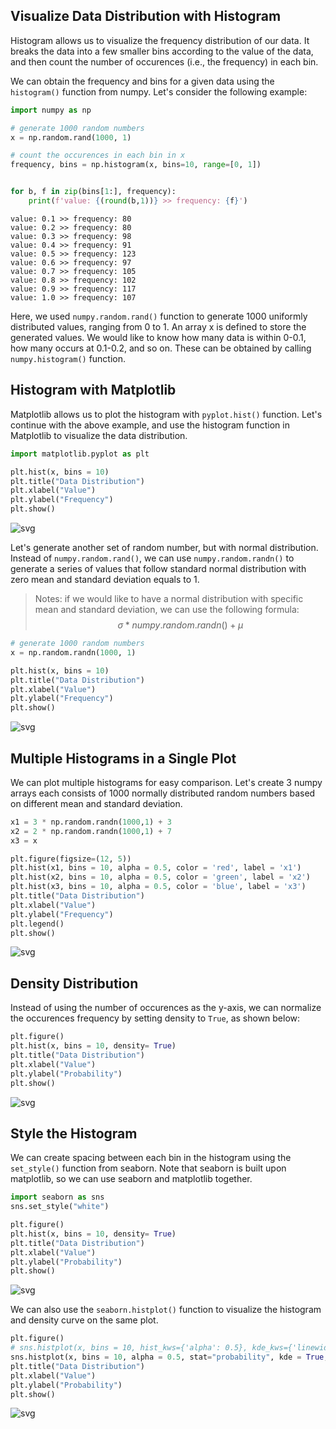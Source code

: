 ## Visualize Data Distribution with Histogram

Histogram allows us to visualize the frequency distribution of our data.
It breaks the data into a few smaller bins according to the value of the data, and then count the number of occurences (i.e., the frequency) in each bin.

We can obtain the frequency and bins for a given data using the `histogram()` function from numpy. Let's consider the following example:


```python
import numpy as np

# generate 1000 random numbers
x = np.random.rand(1000, 1)

# count the occurences in each bin in x
frequency, bins = np.histogram(x, bins=10, range=[0, 1])


for b, f in zip(bins[1:], frequency):
    print(f'value: {(round(b,1))} >> frequency: {f}')

```

    value: 0.1 >> frequency: 80
    value: 0.2 >> frequency: 80
    value: 0.3 >> frequency: 98
    value: 0.4 >> frequency: 91
    value: 0.5 >> frequency: 123
    value: 0.6 >> frequency: 97
    value: 0.7 >> frequency: 105
    value: 0.8 >> frequency: 102
    value: 0.9 >> frequency: 117
    value: 1.0 >> frequency: 107
    

Here, we used `numpy.random.rand()` function to generate 1000 uniformly distributed values, ranging from 0 to 1. An array x is defined to store the generated values.
We would like to know how many data is within 0-0.1, how many occurs at 0.1-0.2, and so on.
These can be obtained by calling `numpy.histogram()` function.


## Histogram with Matplotlib
Matplotlib allows us to plot the histogram with `pyplot.hist()` function.
Let's continue with the above example, and use the histogram function in Matplotlib to visualize the data distribution. 


```python
import matplotlib.pyplot as plt 

plt.hist(x, bins = 10)
plt.title("Data Distribution")
plt.xlabel("Value")
plt.ylabel("Frequency")
plt.show()
```


    
![svg](5_matplotlibHistogram_files/5_matplotlibHistogram_4_0.svg)
    


Let's generate another set of random number, but with normal distribution.
Instead of `numpy.random.rand()`, we can use `numpy.random.randn()` to generate a series of values that follow standard normal distribution with zero mean and standard deviation equals to 1.

> Notes:
if we would like to have a normal distribution with specific mean and standard deviation, we can use the following formula:
$$
\sigma * numpy.random.randn() + \mu
$$



```python
# generate 1000 random numbers
x = np.random.randn(1000, 1)

plt.hist(x, bins = 10)
plt.title("Data Distribution")
plt.xlabel("Value")
plt.ylabel("Frequency")
plt.show()
```


    
![svg](5_matplotlibHistogram_files/5_matplotlibHistogram_6_0.svg)
    


## Multiple Histograms in a Single Plot

We can plot multiple histograms for easy comparison. 
Let's create 3 numpy arrays each consists of 1000 normally distributed random numbers based on different mean and standard deviation.


```python
x1 = 3 * np.random.randn(1000,1) + 3
x2 = 2 * np.random.randn(1000,1) + 7
x3 = x 

plt.figure(figsize=(12, 5))
plt.hist(x1, bins = 10, alpha = 0.5, color = 'red', label = 'x1')
plt.hist(x2, bins = 10, alpha = 0.5, color = 'green', label = 'x2')
plt.hist(x3, bins = 10, alpha = 0.5, color = 'blue', label = 'x3')
plt.title("Data Distribution")
plt.xlabel("Value")
plt.ylabel("Frequency")
plt.legend()
plt.show()
```


    
![svg](5_matplotlibHistogram_files/5_matplotlibHistogram_8_0.svg)
    


## Density Distribution
Instead of using the number of occurences as the y-axis, we can normalize the occurences frequency by setting density to `True`, as shown below:


```python
plt.figure()
plt.hist(x, bins = 10, density= True)
plt.title("Data Distribution")
plt.xlabel("Value")
plt.ylabel("Probability")
plt.show()
```


    
![svg](5_matplotlibHistogram_files/5_matplotlibHistogram_10_0.svg)
    


## Style the Histogram
We can create spacing between each bin in the histogram using the `set_style()` function from seaborn. 
Note that seaborn is built upon matplotlib, so we can use seaborn and matplotlib together.


```python
import seaborn as sns 
sns.set_style("white")

plt.figure()
plt.hist(x, bins = 10, density= True)
plt.title("Data Distribution")
plt.xlabel("Value")
plt.ylabel("Probability")
plt.show()
```


    
![svg](5_matplotlibHistogram_files/5_matplotlibHistogram_12_0.svg)
    


We can also use the `seaborn.histplot()` function to visualize the histogram and density curve on the same plot.


```python
plt.figure()
# sns.histplot(x, bins = 10, hist_kws={'alpha': 0.5}, kde_kws={'linewidth': 2})
sns.histplot(x, bins = 10, alpha = 0.5, stat="probability", kde = True, legend = False)
plt.title("Data Distribution")
plt.xlabel("Value")
plt.ylabel("Probability")
plt.show()
```


    
![svg](5_matplotlibHistogram_files/5_matplotlibHistogram_14_0.svg)
    



```python

```
